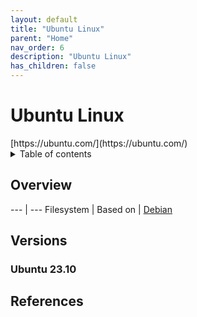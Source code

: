 ```yaml
---
layout: default
title: "Ubuntu Linux"
parent: "Home"
nav_order: 6
description: "Ubuntu Linux"
has_children: false
---
```


<h1>Ubuntu Linux</h1>
[https://ubuntu.com/](https://ubuntu.com/)

<details close markdown="block">
  <summary>
    Table of contents
  </summary>
  {: .text-delta }
1. TOC
{:toc}
</details>

## Overview
--- | ---
Filesystem | 
Based on | [Debian](debian.md)

## Versions

### Ubuntu 23.10


## References
